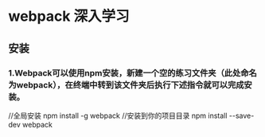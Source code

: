 #  webpack 深入学习

## 安装
### 1.Webpack可以使用npm安装，新建一个空的练习文件夹（此处命名为webpack），在终端中转到该文件夹后执行下述指令就可以完成安装。
//全局安装
npm install -g webpack
//安装到你的项目目录
npm install --save-dev webpack